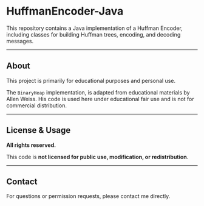 # HuffmanEncoder-Java

This repository contains a Java implementation of a Huffman Encoder, including classes for building Huffman trees, encoding, and decoding messages.

---

## About

This project is primarily for educational purposes and personal use. 

The `BinaryHeap` implementation, is adapted from educational materials by Allen Weiss. His code is used here under educational fair use and is not for commercial distribution.

---

## License & Usage

**All rights reserved.**

This code is **not licensed for public use, modification, or redistribution**.

---

## Contact

For questions or permission requests, please contact me directly.

